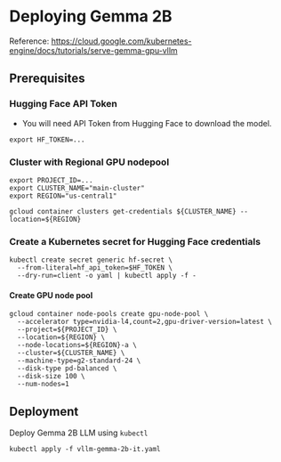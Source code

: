 # Deploying Gemma 2B

Reference: https://cloud.google.com/kubernetes-engine/docs/tutorials/serve-gemma-gpu-vllm

## Prerequisites

### Hugging Face API Token
* You will need API Token from Hugging Face to download the model.
```shell
export HF_TOKEN=...
```

### Cluster with Regional GPU nodepool

```shell
export PROJECT_ID=...
export CLUSTER_NAME="main-cluster"
export REGION="us-central1"

gcloud container clusters get-credentials ${CLUSTER_NAME} --location=${REGION}
```

### Create a Kubernetes secret for Hugging Face credentials
```shell
kubectl create secret generic hf-secret \
  --from-literal=hf_api_token=$HF_TOKEN \
  --dry-run=client -o yaml | kubectl apply -f -
```
#### Create GPU node pool
```shell
gcloud container node-pools create gpu-node-pool \
  --accelerator type=nvidia-l4,count=2,gpu-driver-version=latest \
  --project=${PROJECT_ID} \
  --location=${REGION} \
  --node-locations=${REGION}-a \
  --cluster=${CLUSTER_NAME} \
  --machine-type=g2-standard-24 \
  --disk-type pd-balanced \
  --disk-size 100 \
  --num-nodes=1
```

## Deployment
Deploy Gemma 2B LLM using `kubectl`
```shell
kubectl apply -f vllm-gemma-2b-it.yaml
```
